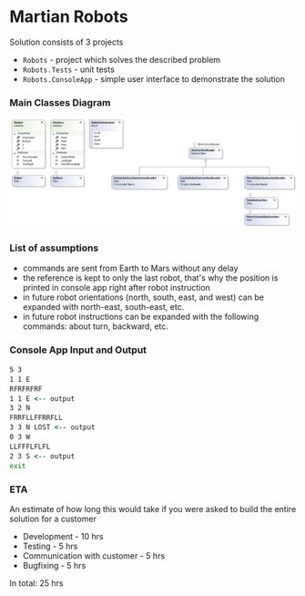 # Martian Robots

Solution consists of 3 projects

  - `Robots` - project which solves the described problem
  - `Robots.Tests` - unit tests
  - `Robots.ConsoleApp` - simple user interface to demonstrate the solution

### Main Classes Diagram

![](https://github.com/sergey-fuflygin/martian-robots/blob/master/ClassesDiagram.png)

### List of assumptions

- commands are sent from Earth to Mars without any delay
- the reference is kept to only the last robot, that's why the position is printed in console app right after robot instruction
- in future robot orientations (north, south, east, and west) can be expanded with north-east, south-east, etc.
- in future robot instructions can be expanded with the following commands: about turn, backward, etc.

### Console App Input and Output

```cmd
5 3
1 1 E
RFRFRFRF
1 1 E <-- output
3 2 N
FRRFLLFFRRFLL
3 3 N LOST <-- output
0 3 W
LLFFFLFLFL
2 3 S <-- output
exit
```

### ETA

An estimate of how long this would take if you were asked to build the entire solution for a customer

* Development - 10 hrs
* Testing - 5 hrs
* Communication with customer - 5 hrs
* Bugfixing - 5 hrs

In total: 25 hrs


